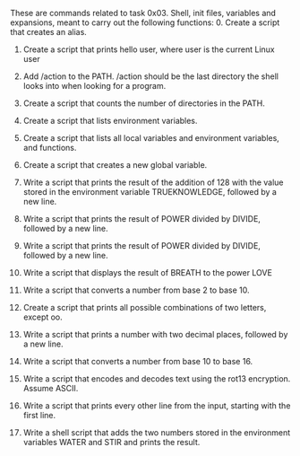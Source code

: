 These are commands related to task 0x03. Shell, init files, variables and expansions, meant to carry out the following functions:
0. Create a script that creates an alias.

1. Create a script that prints hello user, where user is the current Linux user

2. Add /action to the PATH. /action should be the last directory the shell looks into when looking for a program.

3. Create a script that counts the number of directories in the PATH.

4. Create a script that lists environment variables.

5. Create a script that lists all local variables and environment variables, and functions.

6. Create a script that creates a new global variable.

7. Write a script that prints the result of the addition of 128 with the value stored in the environment variable TRUEKNOWLEDGE, followed by a new line.

8. Write a script that prints the result of POWER divided by DIVIDE, followed by a new line.

9. Write a script that prints the result of POWER divided by DIVIDE, followed by a new line.

10. Write a script that displays the result of BREATH to the power LOVE

11. Write a script that converts a number from base 2 to base 10.

12. Create a script that prints all possible combinations of two letters, except oo.

13. Write a script that prints a number with two decimal places, followed by a new line.

14. Write a script that converts a number from base 10 to base 16.

15. Write a script that encodes and decodes text using the rot13 encryption. Assume ASCII.

16. Write a script that prints every other line from the input, starting with the first line.

17. Write a shell script that adds the two numbers stored in the environment variables WATER and STIR and prints the result.
